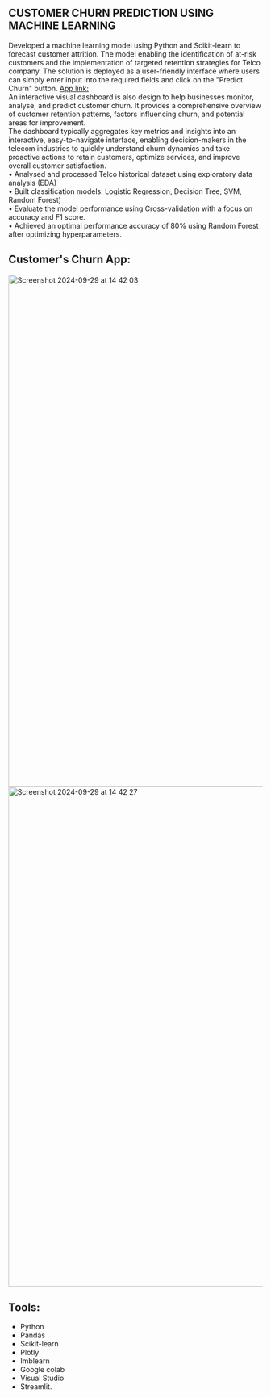 ## CUSTOMER CHURN PREDICTION USING MACHINE LEARNING
Developed a machine learning model using Python and Scikit-learn to forecast customer attrition. The model enabling the identification of at-risk customers and the implementation of targeted retention strategies for Telco company. The solution is deployed as a user-friendly interface where users can simply enter input into the required fields and click on the "Predict Churn" button. [App link:](https://predicting-customer-churn-using-machine-learning.streamlit.app/)  
An interactive visual dashboard is also design to help businesses monitor, analyse, and predict customer churn. It provides a comprehensive overview of customer retention patterns, factors influencing churn, and potential areas for improvement.  
The dashboard typically aggregates key metrics and insights into an interactive, easy-to-navigate interface, enabling decision-makers in the telecom industries to quickly understand churn dynamics and take proactive actions to retain customers, optimize services, and improve overall customer satisfaction.  
•	Analysed and processed Telco historical dataset using exploratory data analysis (EDA)  
•	Built classification models: Logistic Regression, Decision Tree, SVM, Random Forest)  
•	Evaluate the model performance using Cross-validation with a focus on accuracy and F1 score.  
•	Achieved an optimal performance accuracy of 80% using Random Forest after optimizing hyperparameters.  
## Customer's Churn App:  
<img width="1014" alt="Screenshot 2024-09-29 at 14 42 03" src="https://github.com/user-attachments/assets/ce88d4bd-1b43-4a15-aa2a-ce855302459a">  
<img width="990" alt="Screenshot 2024-09-29 at 14 42 27" src="https://github.com/user-attachments/assets/679bec18-a3ba-457b-b6ae-ec97aa3c8176">

## Tools:  
- Python  
- Pandas  
- Scikit-learn  
- Plotly  
- Imblearn  
- Google colab
- Visual Studio 
- Streamlit.

